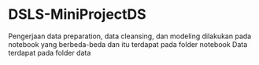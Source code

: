 # DSLS-MiniProjectDS
Pengerjaan data preparation, data cleansing, dan modeling dilakukan pada notebook yang berbeda-beda dan itu terdapat pada folder notebook
Data terdapat pada folder data
